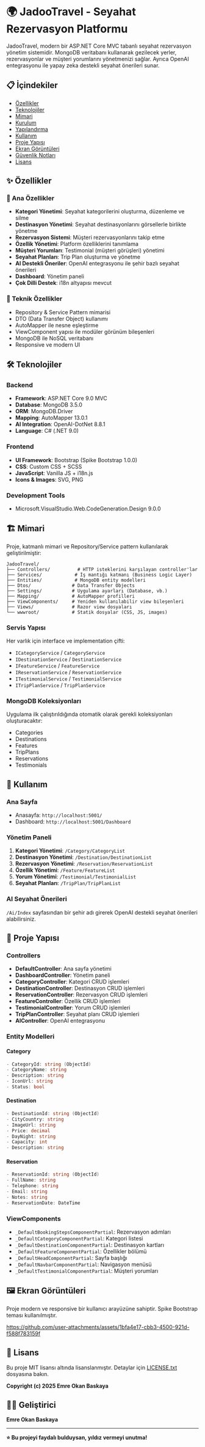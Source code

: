 # 🌍 JadooTravel - Seyahat Rezervasyon Platformu

JadooTravel, modern bir ASP.NET Core MVC tabanlı seyahat rezervasyon yönetim sistemidir. MongoDB veritabanı kullanarak gezilecek yerler, rezervasyonlar ve müşteri yorumlarını yönetmenizi sağlar. Ayrıca OpenAI entegrasyonu ile yapay zeka destekli seyahat önerileri sunar.

## 📋 İçindekiler
- [Özellikler](#-özellikler)
- [Teknolojiler](#-teknolojiler)
- [Mimari](#-mimari)
- [Kurulum](#-kurulum)
- [Yapılandırma](#-yapılandırma)
- [Kullanım](#-kullanım)
- [Proje Yapısı](#-proje-yapısı)
- [Ekran Görüntüleri](#-ekran-görüntüleri)
- [Güvenlik Notları](#-güvenlik-notları)
- [Lisans](#-lisans)

## ✨ Özellikler

### 🎯 Ana Özellikler
- **Kategori Yönetimi**: Seyahat kategorilerini oluşturma, düzenleme ve silme
- **Destinasyon Yönetimi**: Seyahat destinasyonlarını görsellerle birlikte yönetme
- **Rezervasyon Sistemi**: Müşteri rezervasyonlarını takip etme
- **Özellik Yönetimi**: Platform özelliklerini tanımlama
- **Müşteri Yorumları**: Testimonial (müşteri görüşleri) yönetimi
- **Seyahat Planları**: Trip Plan oluşturma ve yönetme
- **AI Destekli Öneriler**: OpenAI entegrasyonu ile şehir bazlı seyahat önerileri
- **Dashboard**: Yönetim paneli
- **Çok Dilli Destek**: i18n altyapısı mevcut

### 🔧 Teknik Özellikler
- Repository & Service Pattern mimarisi
- DTO (Data Transfer Object) kullanımı
- AutoMapper ile nesne eşleştirme
- ViewComponent yapısı ile modüler görünüm bileşenleri
- MongoDB ile NoSQL veritabanı
- Responsive ve modern UI

## 🛠 Teknolojiler

### Backend
- **Framework**: ASP.NET Core 9.0 MVC
- **Database**: MongoDB 3.5.0
- **ORM**: MongoDB.Driver
- **Mapping**: AutoMapper 13.0.1
- **AI Integration**: OpenAI-DotNet 8.8.1
- **Language**: C# (.NET 9.0)

### Frontend
- **UI Framework**: Bootstrap (Spike Bootstrap 1.0.0)
- **CSS**: Custom CSS + SCSS
- **JavaScript**: Vanilla JS + i18n.js
- **Icons & Images**: SVG, PNG

### Development Tools
- Microsoft.VisualStudio.Web.CodeGeneration.Design 9.0.0

## 🏗 Mimari

Proje, katmanlı mimari ve Repository/Service pattern kullanılarak geliştirilmiştir:

```
JadooTravel/
├── Controllers/          # HTTP isteklerini karşılayan controller'lar
├── Services/            # İş mantığı katmanı (Business Logic Layer)
├── Entities/            # MongoDB entity modelleri
├── Dtos/               # Data Transfer Objects
├── Settings/           # Uygulama ayarları (Database, vb.)
├── Mapping/            # AutoMapper profilleri
├── ViewComponents/     # Yeniden kullanılabilir view bileşenleri
├── Views/              # Razor view dosyaları
└── wwwroot/            # Statik dosyalar (CSS, JS, images)
```

### Servis Yapısı
Her varlık için interface ve implementation çifti:
- `ICategoryService` / `CategoryService`
- `IDestinationService` / `DestinationService`
- `IFeatureService` / `FeatureService`
- `IReservationService` / `ReservationService`
- `ITestimonialService` / `TestimonialService`
- `ITripPlanService` / `TripPlanService`

### MongoDB Koleksiyonları
Uygulama ilk çalıştırıldığında otomatik olarak gerekli koleksiyonları oluşturacaktır:
- Categories
- Destinations
- Features
- TripPlans
- Reservations
- Testimonials

## 📖 Kullanım

### Ana Sayfa
- Anasayfa: `http://localhost:5001/`
- Dashboard: `http://localhost:5001/Dashboard`

### Yönetim Paneli
1. **Kategori Yönetimi**: `/Category/CategoryList`
2. **Destinasyon Yönetimi**: `/Destination/DestinationList`
3. **Rezervasyon Yönetimi**: `/Reservation/ReservationList`
4. **Özellik Yönetimi**: `/Feature/FeatureList`
5. **Yorum Yönetimi**: `/Testimonial/TestimonialList`
6. **Seyahat Planları**: `/TripPlan/TripPlanList`

### AI Seyahat Önerileri
`/Ai/Index` sayfasından bir şehir adı girerek OpenAI destekli seyahat önerileri alabilirsiniz.

## 📁 Proje Yapısı

### Controllers
- **DefaultController**: Ana sayfa yönetimi
- **DashboardController**: Yönetim paneli
- **CategoryController**: Kategori CRUD işlemleri
- **DestinationController**: Destinasyon CRUD işlemleri
- **ReservationController**: Rezervasyon CRUD işlemleri
- **FeatureController**: Özellik CRUD işlemleri
- **TestimonialController**: Yorum CRUD işlemleri
- **TripPlanController**: Seyahat planı CRUD işlemleri
- **AIController**: OpenAI entegrasyonu

### Entity Modelleri

#### Category
```csharp
- CategoryId: string (ObjectId)
- CategoryName: string
- Description: string
- IconUrl: string
- Status: bool
```

#### Destination
```csharp
- DestinationId: string (ObjectId)
- CityCountry: string
- ImageUrl: string
- Price: decimal
- DayNight: string
- Capacity: int
- Description: string
```

#### Reservation
```csharp
- ReservationId: string (ObjectId)
- FullName: string
- Telephone: string
- Email: string
- Notes: string
- ReservationDate: DateTime
```

### ViewComponents
- `_DefaultBookingStepsComponentPartial`: Rezervasyon adımları
- `_DefaultCategoryComponentPartial`: Kategori listesi
- `_DefaultDestinationComponentPartial`: Destinasyon kartları
- `_DefaultFeatureComponentPartial`: Özellikler bölümü
- `_DefaultHeadComponentPartial`: Sayfa başlığı
- `_DefaultNavbarComponentPartial`: Navigasyon menüsü
- `_DefaultTestimonialComponentPartial`: Müşteri yorumları

## 🖼 Ekran Görüntüleri

Proje modern ve responsive bir kullanıcı arayüzüne sahiptir. Spike Bootstrap teması kullanılmıştır.


https://github.com/user-attachments/assets/1bfa4e17-cbb3-4500-921d-f588f783159f


## 📝 Lisans

Bu proje MIT lisansı altında lisanslanmıştır. Detaylar için [LICENSE.txt](LICENSE.txt) dosyasına bakın.

**Copyright (c) 2025 Emre Okan Baskaya**

## 👨‍💻 Geliştirici

**Emre Okan Baskaya**

---

**⭐ Bu projeyi faydalı bulduysan, yıldız vermeyi unutma!**
